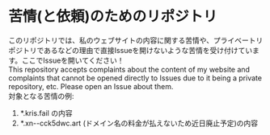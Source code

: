 # 苦情(と依頼)のためのリポジトリ
このリポジトリでは、私のウェブサイトの内容に関する苦情や、プライベートリポジトリであるなどの理由で直接Issueを開けないような苦情を受け付けています。ここでIssueを開いてください！  
This repository accepts complaints about the content of my website and complaints that cannot be opened directly to Issues due to it being a private repository, etc. Please open an Issue about them.  
対象となる苦情の例:  
1. *.kris.fail の内容
2. *.xn--cck5dwc.art (ドメイン名の料金が払えないため近日廃止予定)の内容
